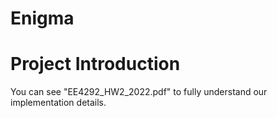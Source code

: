 # Enigma

# Project Introduction
You can see "EE4292_HW2_2022.pdf" to fully understand our implementation details. 



